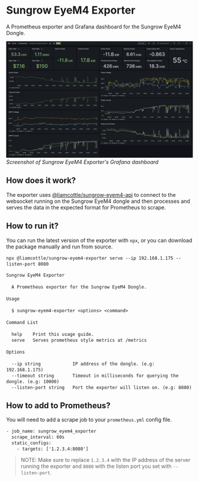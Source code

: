 # Sungrow EyeM4 Exporter

A Prometheus exporter and Grafana dashboard for the Sungrow EyeM4 Dongle.

![Screenshot of Sungrow EyeM4 Exporter's Grafana dashboard](grafana-dashboard/screenshot.png)
*Screenshot of Sungrow EyeM4 Exporter's Grafana dashboard*

## How does it work?

The exporter uses [@liamcottle/sungrow-eyem4-api](https://github.com/liamcottle/sungrow-eyem4-api) to connect to the websocket running on the Sungrow EyeM4 dongle and then processes and serves the data in the expected format for Prometheus to scrape.

## How to run it?

You can run the latest version of the exporter with `npx`, or you can download the package manually and run from source.

```
npx @liamcottle/sungrow-eyem4-exporter serve --ip 192.168.1.175 --listen-port 8080
```

```
Sungrow EyeM4 Exporter

  A Prometheus exporter for the Sungrow EyeM4 Dongle. 

Usage

  $ sungrow-eyem4-exporter <options> <command> 

Command List

  help    Print this usage guide.                     
  serve   Serves prometheus style metrics at /metrics 

Options

  --ip string            IP address of the dongle. (e.g: 192.168.1.175)         
  --timeout string       Timeout in milliseconds for querying the dongle. (e.g: 10000)                                                 
  --listen-port string   Port the exporter will listen on. (e.g: 8080)          
```

## How to add to Prometheus?

You will need to add a scrape job to your `prometheus.yml` config file.

```
- job_name: sungrow_eyem4_exporter
  scrape_interval: 60s
  static_configs:
    - targets: ['1.2.3.4:8080']
```

> NOTE: Make sure to replace `1.2.3.4` with the IP address of the server running the exporter and `8080` with the listen port you set with `--listen-port`.
